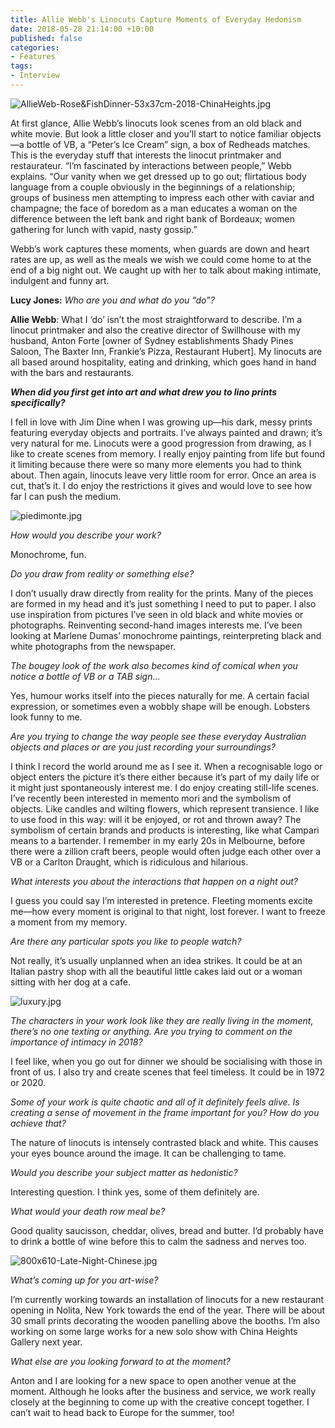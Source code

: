 ```yaml
---
title: Allie Webb's Linocuts Capture Moments of Everyday Hedonism
date: 2018-05-28 21:14:00 +10:00
published: false
categories:
- Features
tags:
- Interview
---
```


![AllieWeb-Rose&FishDinner-53x37cm-2018-ChinaHeights.jpg](/uploads/AllieWeb-Rose&FishDinner-53x37cm-2018-ChinaHeights.jpg)

At first glance, Allie Webb’s linocuts look scenes from an old black and white movie. But look a little closer and you’ll start to notice familiar objects—a bottle of VB, a “Peter’s Ice Cream” sign, a box of Redheads matches. This is the everyday stuff that interests the linocut printmaker and restaurateur. “I’m fascinated by interactions between people,” Webb explains. “Our vanity when we get dressed up to go out; flirtatious body language from a couple obviously in the beginnings of a relationship; groups of business men attempting to impress each other with caviar and champagne; the face of boredom as a man educates a woman on the difference between the left bank and right bank of Bordeaux; women gathering for lunch with vapid, nasty gossip.”

Webb’s work captures these moments, when guards are down and heart rates are up, as well as the meals we wish we could come home to at the end of a big night out. We caught up with her to talk about making intimate, indulgent and funny art.

**Lucy Jones:** *Who are you and what do you “do”?*

**Allie Webb**: What I ‘do’ isn’t the most straightforward to describe. I’m a linocut printmaker and also the creative director of Swillhouse with my husband, Anton Forte \[owner of Sydney establishments Shady Pines Saloon, The Baxter Inn, Frankie’s Pizza, Restaurant Hubert\]. My linocuts are all based around hospitality, eating and drinking, which goes hand in hand with the bars and restaurants.

***When did you first get into art and what drew you to lino prints specifically?***

I fell in love with Jim Dine when I was growing up—his dark, messy prints featuring everyday objects and portraits. I’ve always painted and drawn; it’s very natural for me. Linocuts were a good progression from drawing, as I like to create scenes from memory. I really enjoy painting from life but found it limiting because there were so many more elements you had to think about. Then again, linocuts leave very little room for error. Once an area is cut, that’s it. I do enjoy the restrictions it gives and would love to see how far I can push the medium.

![piedimonte.jpg](/uploads/piedimonte.jpg)

*How would you describe your work?*

Monochrome, fun.

*Do you draw from reality or something else?*

I don’t usually draw directly from reality for the prints. Many of the pieces are formed in my head and it’s just something I need to put to paper. I also use inspiration from pictures I’ve seen in old black and white movies or photographs. Reinventing second-hand images interests me. I’ve been looking at Marlene Dumas’ monochrome paintings, reinterpreting black and white photographs from the newspaper.

*The bougey look of the work also becomes kind of comical when you notice a bottle of VB or a TAB sign…*

Yes, humour works itself into the pieces naturally for me. A certain facial expression, or sometimes even a wobbly shape will be enough. Lobsters look funny to me.

*Are you trying to change the way people see these everyday Australian objects and places or are you just recording your surroundings?*

I think I record the world around me as I see it. When a recognisable logo or object enters the picture it’s there either because it’s part of my daily life or it might just spontaneously interest me. I do enjoy creating still-life scenes. I’ve recently been interested in memento mori and the symbolism of objects. Like candles and wilting flowers, which represent transience. I like to use food in this way: will it be enjoyed, or rot and thrown away? The symbolism of certain brands and products is interesting, like what Campari means to a bartender. I remember in my early 20s in Melbourne, before there were a zillion craft beers, people would often judge each other over a VB or a Carlton Draught, which is ridiculous and hilarious.

*What interests you about the interactions that happen on a night out?*

I guess you could say I’m interested in pretence. Fleeting moments excite me—how every moment is original to that night, lost forever. I want to freeze a moment from my memory.

*Are there any particular spots you like to people watch?*

Not really, it’s usually unplanned when an idea strikes. It could be at an Italian pastry shop with all the beautiful little cakes laid out or a woman sitting with her dog at a cafe.

![luxury.jpg](/uploads/luxury.jpg)

*The characters in your work look like they are really living in the moment, there’s no one texting or anything. Are you trying to comment on the importance of intimacy in 2018?*

I feel like, when you go out for dinner we should be socialising with those in front of us. I also try and create scenes that feel timeless. It could be in 1972 or 2020.

*Some of your work is quite chaotic and all of it definitely feels alive. Is creating a sense of movement in the frame important for you? How do you achieve that?*

The nature of linocuts is intensely contrasted black and white. This causes your eyes bounce around the image. It can be challenging to tame.

*Would you describe your subject matter as hedonistic?*

Interesting question. I think yes, some of them definitely are.

*What would your death row meal be?*

Good quality saucisson, cheddar, olives, bread and butter. I’d probably have to drink a bottle of wine before this to calm the sadness and nerves too.

![800x610-Late-Night-Chinese.jpg](/uploads/800x610-Late-Night-Chinese.jpg)

*What’s coming up for you art-wise?*

I’m currently working towards an installation of linocuts for a new restaurant opening in Nolita, New York towards the end of the year. There will be about 30 small prints decorating the wooden panelling above the booths. I’m also working on some large works for a new solo show with China Heights Gallery next year.

*What else are you looking forward to at the moment?*

Anton and I are looking for a new space to open another venue at the moment. Although he looks after the business and service, we work really closely at the beginning to come up with the creative concept together. I can’t wait to head back to Europe for the summer, too!